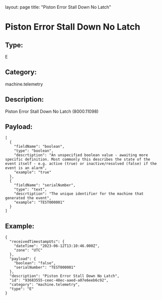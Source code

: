 layout: page
title: "Piston Error Stall Down No Latch"

# Piston Error Stall Down No Latch

## Type:

E

## Category:

machine.telemetry

## Description: 

Piston Error Stall Down No Latch (8000.11098)

## Payload:

```
[
  {
    "fieldName": "boolean",
    "type": "boolean",
    "descrtiption": "An unspecified boolean value - awaiting more specific definition. Most commonly this describes the state of the event itself - e.g. active (true) or inactive/resolved (false) if the event is an alarm",
    "example": "true"
  },
  {
    "fieldName": "serialNumber",
    "type": "text",
    "descrtiption": "The unique identifier for the machine that generated the event",
    "example": "TEST000001"
  }
]
```

## Example:

```
{
  "receivedTimestampUtc": {
    "dateTime": "2023-06-12T13:10:46.000Z",
    "zone": "UTC"
  },
  "payload": {
    "boolean": "false",
    "serialNumber": "TEST000001"
  },
  "description": "Piston Error Stall Down No Latch",
  "id": "93683555-ceec-48ec-aaed-a07e6eeb6c92",
  "category": "machine.telemetry",
  "type": "E"
}
```
